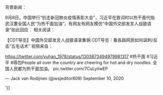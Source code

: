 背景新闻：

9月8日，中国举行“抗击新冠肺炎疫情表彰大会”，习近平在致词时以热干面代指武汉要全国人民“为热干面加油”，有网友有网友模仿“中国外交部发言人战狼语录”如此回应： 相关阅读：

【CDT导览】中国外交部发言人战狼语录集锦 CDT导览｜看各路网民如何讽刺/反击“五毛话术” 视频来自：

https://twitter.com/yuhan_1978/status/1303873494979981317 #热干面 #习近平 #辱包People all over the country are cheering for hot and dry noodles. 全国人民都为热干面加油。 pic.twitter.com/7CuLyilwEP

&mdash; Jack van Rodijnen (@wsjeditor809) September 10, 2020

'}]